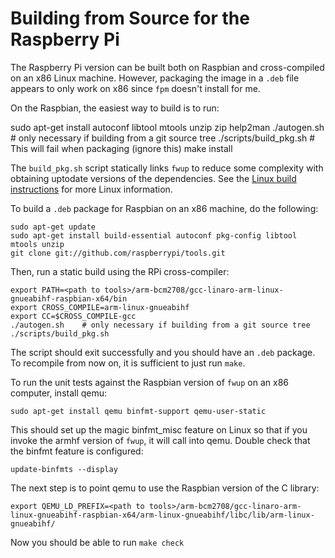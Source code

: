 # Building from Source for the Raspberry Pi

The Raspberry Pi version can be built both on Raspbian and cross-compiled on an
x86 Linux machine. However, packaging the image in a `.deb` file appears to only work on
x86 since `fpm` doesn't install for me.

On the Raspbian, the easiest way to build is to run:

   sudo apt-get install autoconf libtool mtools unzip zip help2man
    ./autogen.sh    # only necessary if building from a git source tree
    ./scripts/build_pkg.sh # This will fail when packaging (ignore this)
    make install

The `build_pkg.sh` script statically links `fwup` to reduce some complexity with
obtaining uptodate versions of the dependencies. See the [Linux build
instructions](build_linux.md) for more Linux information.

To build a `.deb` package for Raspbian on an x86 machine, do the following:

    sudo apt-get update
    sudo apt-get install build-essential autoconf pkg-config libtool mtools unzip
    git clone git://github.com/raspberrypi/tools.git

Then, run a static build using the RPi cross-compiler:

    export PATH=<path to tools>/arm-bcm2708/gcc-linaro-arm-linux-gnueabihf-raspbian-x64/bin
    export CROSS_COMPILE=arm-linux-gnueabihf
    export CC=$CROSS_COMPILE-gcc
    ./autogen.sh    # only necessary if building from a git source tree
    ./scripts/build_pkg.sh

The script should exit successfully and you should have an `.deb` package. To
recompile from now on, it is sufficient to just run `make`.

To run the unit tests against the Raspbian version of `fwup` on an x86 computer,
install qemu:

    sudo apt-get install qemu binfmt-support qemu-user-static

This should set up the magic binfmt_misc feature on Linux so that if you invoke
the armhf version of `fwup`, it will call into qemu. Double check that the
binfmt feature is configured:

    update-binfmts --display

The next step is to point qemu to use the Raspbian version of the C library:

    export QEMU_LD_PREFIX=<path to tools>/arm-bcm2708/gcc-linaro-arm-linux-gnueabihf-raspbian-x64/arm-linux-gnueabihf/libc/lib/arm-linux-gnueabihf/

Now you should be able to run `make check`
